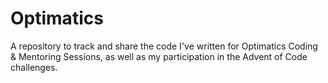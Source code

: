 # Optimatics

A repository to track and share the code I've written for Optimatics Coding & Mentoring Sessions, as well as my participation in the Advent of Code challenges.
